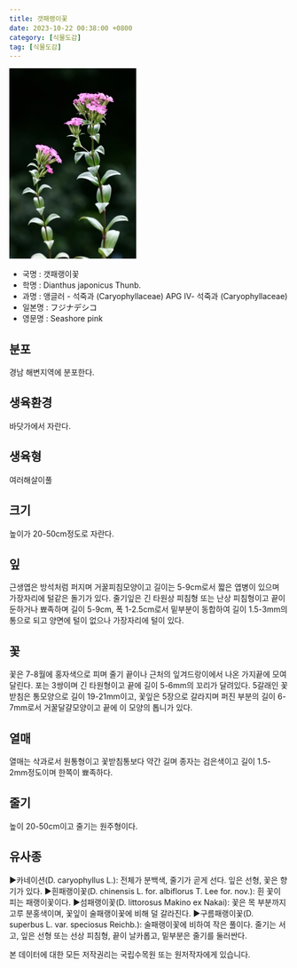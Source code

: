 ```yaml
---
title: 갯패랭이꽃
date: 2023-10-22 00:38:00 +0800
category: [식물도감]
tag: [식물도감]
---
```




![갯패랭이꽃](/assets/img/fileUpload/plants/basic/Caryophyllaceae/Dianthus/9071/9071_1_th2.jpg)
- 국명 : 갯패랭이꽃
- 학명 : Dianthus japonicus Thunb.
- 과명 : 앵글러 - 석죽과 (Caryophyllaceae) APG Ⅳ- 석죽과 (Caryophyllaceae)
- 일본명 : フジナデシコ
- 영문명 : Seashore pink


## 분포
경남 해변지역에 분포한다.
## 생육환경
바닷가에서 자란다.
## 생육형
여러해살이풀 
## 크기
높이가 20-50cm정도로 자란다.
## 잎
근생엽은 방석처럼 퍼지며 거꿀피침모양이고 길이는 5-9cm로서 짧은 엽병이 있으며 가장자리에 털같은 돌기가 있다. 줄기잎은 긴 타원상 피침형 또는 난상 피침형이고 끝이 둔하거나 뾰족하며 길이 5-9cm, 폭 1-2.5cm로서 밑부분이 동합하여 길이 1.5-3mm의 통으로 되고 양면에 털이 없으나 가장자리에 털이 있다.
## 꽃
꽃은 7-8월에 홍자색으로 피며 줄기 끝이나 근처의 잎겨드랑이에서 나온 가지끝에 모여달린다. 포는 3쌍이며 긴 타원형이고 끝에 길이 5-6mm의 꼬리가 달려있다. 5갈래인 꽃받침은 통모양으로 길이 19-21mm이고, 꽃잎은 5장으로 갈라지며 퍼진 부분의 길이 6-7mm로서 거꿀달걀모양이고 끝에 이 모양의 톱니가 있다.
## 열매
열매는 삭과로서 원통형이고 꽃받침통보다 약간 길며 종자는 검은색이고 길이 1.5-2mm정도이며 한쪽이 뾰족하다.
## 줄기
높이 20-50cm이고 줄기는 원주형이다.
## 유사종
▶카네이션(D. caryophyllus L.): 전체가 분백색, 줄기가 곧게 선다. 잎은 선형, 꽃은 향기가 있다. 
▶흰패랭이꽃(D. chinensis L. for. albiflorus T. Lee for. nov.): 흰 꽃이 피는 패랭이꽃이다.
▶섬패랭이꽃(D. littorosus Makino ex Nakai): 꽃은 목 부분까지 고루 분홍색이며, 꽃잎이 술패랭이꽃에 비해 덜 갈라진다. 
▶구름패랭이꽃(D. superbus L. var. speciosus Reichb.): 술패랭이꽃에 비하여 작은 풀이다. 줄기는 서고, 잎은 선형 또는 선상 피침형, 끝이 날카롭고, 밑부분은 줄기를 둘러싼다.






본 데이터에 대한 모든 저작권리는 국립수목원 또는 원저작자에게 있습니다.
